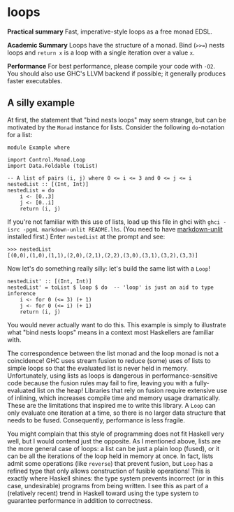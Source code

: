 loops
==========

**Practical summary**
Fast, imperative-style loops as a free monad EDSL.

**Academic Summary**
Loops have the structure of a monad. Bind (`>>=`) nests loops and `return x` is
a loop with a single iteration over a value `x`.

**Performance**
For best performance, please compile your code with `-O2`. You should also use
GHC's LLVM backend if possible; it generally produces faster executables.

A silly example
---------------

At first, the statement that "bind nests loops" may seem strange, but can be
motivated by the `Monad` instance for lists. Consider the following
`do`-notation for a list:

~~~ {.haskell}
module Example where

import Control.Monad.Loop
import Data.Foldable (toList)

-- A list of pairs (i, j) where 0 <= i <= 3 and 0 <= j <= i
nestedList :: [(Int, Int)]
nestedList = do
    i <- [0..3]
    j <- [0..i]
    return (i, j)
~~~

If you're not familiar with this use of lists, load up this file in ghci
with `ghci -isrc -pgmL markdown-unlit README.lhs`. (You need to have
[markdown-unlit](https://github.com/sol/markdown-unlit) installed first.)
Enter `nestedList` at the prompt and see:

~~~
>>> nestedList
[(0,0),(1,0),(1,1),(2,0),(2,1),(2,2),(3,0),(3,1),(3,2),(3,3)]
~~~

Now let's do something really silly: let's build the same list with a
`Loop`!

~~~ {.haskell}
nestedList' :: [(Int, Int)]
nestedList' = toList $ loop $ do  -- 'loop' is just an aid to type inference
    i <- for 0 (<= 3) (+ 1)
    j <- for 0 (<= i) (+ 1)
    return (i, j)
~~~

You would never actually want to do this. This example is simply to
illustrate what "bind nests loops" means in a context most Haskellers are
familiar with.

The correspondence between the list monad and the loop monad is not a
coincidence! GHC uses stream fusion to reduce (some) uses of lists to simple
loops so that the evaluated list is never held in memory. Unfortunately,
using lists as loops is dangerous in performance-sensitive code because the
fusion rules may fail to fire, leaving you with a fully-evaluated list on
the heap! Libraries that rely on fusion require extensive use of inlining,
which increases compile time and memory usage dramatically.  These are the
limitations that inspired me to write this library. A `Loop` can only
evaluate one iteration at a time, so there is no larger data structure that
needs to be fused. Consequently, performance is less fragile.

You might complain that this style of programming does not fit Haskell very
well, but I would contend just the opposite. As I mentioned above, lists are the
more general case of loops: a list can be just a plain loop (fused), or it can
be all the iterations of the loop held in memory at once.  In fact, lists admit
some operations (like `reverse`) that prevent fusion, but `Loop` has a refined
type that only allows construction of fusible operations!  This is exactly where
Haskell shines: the type system prevents incorrect (or in this case,
undesirable) programs from being written. I see this as part of a (relatively
recent) trend in Haskell toward using the type system to guarantee performance
in addition to correctness.
